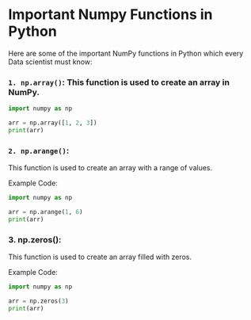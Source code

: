 # Important Numpy Functions in Python

Here are some of the important NumPy functions in Python which every Data scientist must know:

### `1. np.array()`: This function is used to create an array in NumPy.

```python
import numpy as np

arr = np.array([1, 2, 3])
print(arr)

```

### `2. np.arange()`:

This function is used to create an array with a range of values.

Example Code:

```python
import numpy as np

arr = np.arange(1, 6)
print(arr)
```

### 3. np.zeros():

This function is used to create an array filled with zeros.

Example Code:

```python
import numpy as np

arr = np.zeros(3)
print(arr)

```
